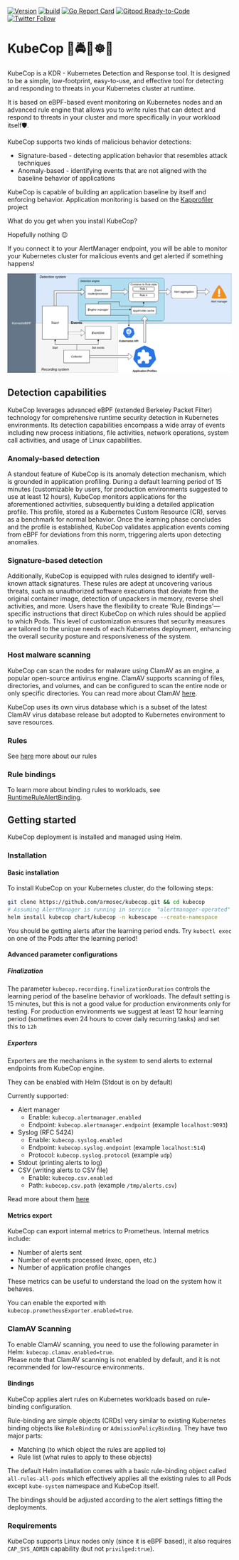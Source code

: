 [![Version](https://img.shields.io/github/v/release/armosec/kubecop)](https://github.com/armosec/kubecop/releases)
[![build](https://github.com/armosec/kubecop/actions/workflows/release.yaml/badge.svg)](https://github.com/armosec/kubecop/actions/workflows/release.yaml/badge.svg)
[![Go Report Card](https://goreportcard.com/badge/github.com/armosec/kubecop)](https://goreportcard.com/report/github.com/armosec/kubecop)
[![Gitpod Ready-to-Code](https://img.shields.io/badge/Gitpod-Ready--to--Code-blue?logo=gitpod)](https://gitpod.io/#https://github.com/armosec/kubecop)
[![Twitter Follow](https://img.shields.io/twitter/follow/kubescape?style=social)](https://twitter.com/kubescape)

# KubeCop 🚨🚔🚢☸️🚨

KubeCop is a KDR - Kubernetes Detection and Response tool. It is designed to be a simple, low-footprint, easy-to-use, and effective tool for detecting and responding to threats in your Kubernetes cluster at runtime.

It is based on eBPF-based event monitoring on Kubernetes nodes and an advanced rule engine that allows you to write rules that can detect and respond to threats in your cluster and more specifically in your workload itself🛡️.

KubeCop supports two kinds of malicious behavior detections:
* Signature-based - detecting application behavior that resembles attack techniques
* Anomaly-based - identifying events that are not aligned with the baseline behavior of applications

KubeCop is capable of building an application baseline by itself and enforcing behavior. Application monitoring is based on the [Kapprofiler](https://github.com/kubescape/kapprofiler/) project

What do you get when you install KubeCop?

Hopefully nothing 😉

If you connect it to your AlertManager endpoint, you will be able to monitor your Kubernetes cluster for malicious events and get alerted if something happens!


![Design](/docs/images/kubecop-software-design.png)


## Detection capabilities

KubeCop leverages advanced eBPF (extended Berkeley Packet Filter) technology for comprehensive runtime security detection in Kubernetes environments. Its detection capabilities encompass a wide array of events including new process initiations, file activities, network operations, system call activities, and usage of Linux capabilities.

### Anomaly-based detection

A standout feature of KubeCop is its anomaly detection mechanism, which is grounded in application profiling. During a default learning period of 15 minutes (customizable by users, for production environments suggested to use at least 12 hours), KubeCop monitors applications for the aforementioned activities, subsequently building a detailed application profile. This profile, stored as a Kubernetes Custom Resource (CR), serves as a benchmark for normal behavior. Once the learning phase concludes and the profile is established, KubeCop validates application events coming from eBPF for deviations from this norm, triggering alerts upon detecting anomalies.

### Signature-based detection

Additionally, KubeCop is equipped with rules designed to identify well-known attack signatures. These rules are adept at uncovering various threats, such as unauthorized software executions that deviate from the original container image, detection of unpackers in memory, reverse shell activities, and more. Users have the flexibility to create 'Rule Bindings'—specific instructions that direct KubeCop on which rules should be applied to which Pods. This level of customization ensures that security measures are tailored to the unique needs of each Kubernetes deployment, enhancing the overall security posture and responsiveness of the system.

### Host malware scanning

KubeCop can scan the nodes for malware using ClamAV as an engine, a popular open-source antivirus engine. ClamAV supports scanning of files, directories, and volumes, and can be configured to scan the entire node or only specific directories. You can read more about ClamAV [here](https://www.clamav.net/). <br>

KubeCop uses its own virus database which is a subset of the latest ClamAV virus database release but adopted to Kubernetes environment to save resources.

### Rules

See [here](/pkg/engine/rule/README.md) more about our rules

### Rule bindings

To learn more about binding rules to workloads, see [RuntimeRuleAlertBinding](pkg/rulebindingstore/README.md).

## Getting started

KubeCop deployment is installed and managed using Helm.

### Installation


#### Basic installation

To install KubeCop on your Kubernetes cluster, do the following steps:

```bash
git clone https://github.com/armosec/kubecop.git && cd kubecop
# Assuming AlertManager is running in service  "alertmanager-operated" in namespace "monitoring"
helm install kubecop chart/kubecop -n kubescape --create-namespace
```

You should be getting alerts after the learning period ends. Try `kubectl exec` on one of the Pods after the learning period!

#### Advanced parameter configurations

##### Finalization

The parameter `kubecop.recording.finalizationDuration` controls the learning period of the baseline behavior of workloads. The default setting is 15 minutes, but this is not a good value for production environments only for testing. For production environments we suggest at least 12 hour learning period (sometimes even 24 hours to cover daily recurring tasks) and set this to `12h`

##### Exporters

Exporters are the mechanisms in the system to send alerts to external endpoints from KubeCop engine.

They can be enabled with Helm (Stdout is on by default)

Currently supported:
* Alert manager
    * Enable: `kubecop.alertmanager.enabled`
    * Endpoint: `kubecop.alertmanager.endpoint` (example `localhost:9093`)
* Syslog (RFC 5424)
    * Enable: `kubecop.syslog.enabled`
    * Endpoint: `kubecop.syslog.endpoint` (example `localhost:514`)
    * Protocol: `kubecop.syslog.protocol` (example `udp`)
* Stdout (printing alerts to log)
* CSV (writing alerts to CSV file)
    * Enable: `kubecop.csv.enabled`
    * Path: `kubecop.csv.path` (example `/tmp/alerts.csv`)


Read more about them [here](/pkg/exporters/README.md)

#### Metrics export

KubeCop can export internal metrics to Prometheus. Internal metrics include:

* Number of alerts sent
* Number of events processed (exec, open, etc.)
* Number of application profile changes

These metrics can be useful to understand the load on the system how it behaves.

You can enable the exported with `kubecop.prometheusExporter.enabled=true`.

### ClamAV Scanning

To enable ClamAV scanning, you need to use the following parameter in Helm: `kubecop.clamav.enabled=true`. <br>
Please note that ClamAV scanning is not enabled by default, and it is not recommended for low-resource environments.

#### Bindings

KubeCop applies alert rules on Kubernetes workloads based on rule-binding configuration.

Rule-binding are simple objects (CRDs) very similar to existing Kubernetes binding objects like `RoleBinding` or `AdmissionPolicyBinding`. They have two major parts:
* Matching (to which object the rules are applied to)
* Rule list (what rules to apply to these objects)

The default Helm installation comes with a basic rule-binding object called `all-rules-all-pods` which effectively applies all the existing rules to all Pods except `kube-system` namespace and KubeCop itself.

The bindings should be adjusted according to the alert settings fitting the deployments.

### Requirements

KubeCop supports Linux nodes only (since it is eBPF based), it also requires `CAP_SYS_ADMIN` capability (but not `privilged:true`).
